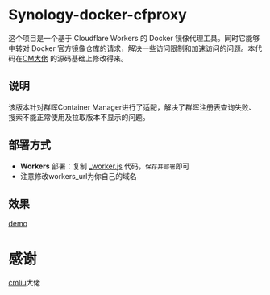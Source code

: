 # Synology-docker-cfproxy
这个项目是一个基于 Cloudflare Workers 的 Docker 镜像代理工具。同时它能够中转对 Docker 官方镜像仓库的请求，解决一些访问限制和加速访问的问题。本代码在[CM大佬](https://github.com/cmliu/CF-Workers-docker.io/blob/main/_worker.js) 的源码基础上修改得来。

## 说明

该版本针对群晖Container Manager进行了适配，解决了群晖注册表查询失败、搜索不能正常使用及拉取版本不显示的问题。

## 部署方式

- **Workers** 部署：复制 [_worker.js](https://github.com/F2xuan/Synology-docker-cfproxy/blob/main/_worker.js) 代码，`保存并部署`即可
- 注意修改workers_url为你自己的域名
## 效果

[demo](./demo.png)
# 感谢
[cmliu](https://github.com/cmliu/CF-Workers-docker.io)大佬
